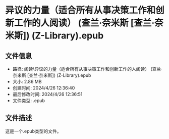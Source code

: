 ﻿# 异议的力量（适合所有从事决策工作和创新工作的人阅读） (查兰·奈米斯 [查兰·奈米斯]) (Z-Library).epub

## 文件信息
- 路径: 阅读\异议的力量（适合所有从事决策工作和创新工作的人阅读） (查兰·奈米斯 [查兰·奈米斯]) (Z-Library).epub
- 大小: 2.86 MB
- 创建时间: 2024/4/26 12:36:40
- 最后修改时间: 2024/4/26 12:36:51
- 文件类型: .epub

## 文件描述
这是一个.epub类型的文件。

